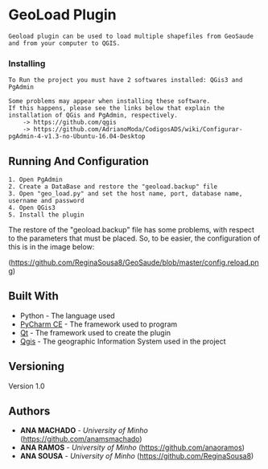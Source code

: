# GeoLoad Plugin
	Geoload plugin can be used to load multiple shapefiles from GeoSaude and from your computer to QGIS.


### Installing

	To Run the project you must have 2 softwares installed: QGis3 and PgAdmin

	Some problems may appear when installing these software.
	If this happens, please see the links below that explain the installation of QGis and PgAdmin, respectively.
		-> https://github.com/qgis
		-> https://github.com/AdrianoModa/CodigosADS/wiki/Configurar-pgAdmin-4-v1.3-no-Ubuntu-16.04-Desktop

## Running And Configuration
	1. Open PgAdmin
	2. Create a DataBase and restore the "geoload.backup" file
	3. Open "geo_load.py" and set the host name, port, database name, username and password
	4. Open QGis3
	5. Install the plugin

The restore of the "geoload.backup" file has some problems, with respect to the parameters that must be placed. So, to be easier, the configuration of this is in the image below:

(https://github.com/ReginaSousa8/GeoSaude/blob/master/config.reload.png)


## Built With

* Python - The language used
* [PyCharm CE](https://www.jetbrains.com/pycharm/) - The framework used to program
* [Qt](https://www.qt.io) - The framework used to create the plugin
* [Qgis](https://qgis.org/en/site/) - The geographic Information System used in the project


## Versioning

Version 1.0

## Authors

* **ANA MACHADO** - *University of Minho* (https://github.com/anamsmachado)
* **ANA RAMOS** - *University of Minho* (https://github.com/anaoramos)
* **ANA SOUSA** - *University of Minho* (https://github.com/ReginaSousa8)

                                                                 
